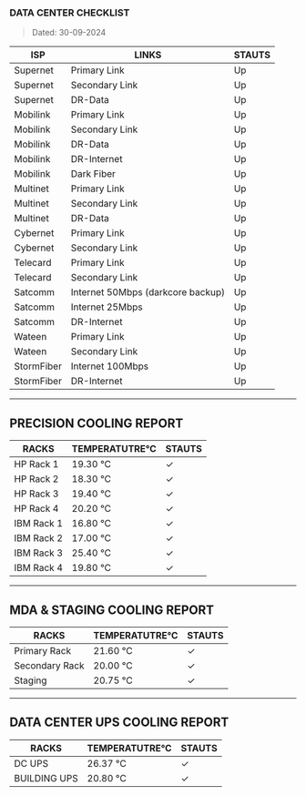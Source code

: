 ### DATA CENTER CHECKLIST
> Dated: 30-09-2024


| ISP | LINKS | STAUTS |
| --- | --- | --- |
|Supernet | Primary Link | Up |
|Supernet | Secondary Link | Up |
|Supernet | DR-Data | Up |
|Mobilink | Primary Link | Up |
|Mobilink | Secondary Link | Up |
|Mobilink | DR-Data | Up |
|Mobilink | DR-Internet | Up |
|Mobilink | Dark Fiber | Up |
|Multinet | Primary Link | Up |
|Multinet | Secondary Link | Up |
|Multinet | DR-Data | Up |
|Cybernet | Primary Link | Up |
|Cybernet | Secondary Link | Up |
|Telecard | Primary Link | Up |
|Telecard | Secondary Link | Up |
|Satcomm | Internet 50Mbps (darkcore backup) | Up |
|Satcomm | Internet 25Mbps | Up |
|Satcomm | DR-Internet | Up |
|Wateen | Primary Link | Up |
|Wateen | Secondary Link | Up |
|StormFiber | Internet 100Mbps | Up |
|StormFiber | DR-Internet | Up |


---

## PRECISION COOLING REPORT
| RACKS | TEMPERATUTRE°C | STAUTS |
| --- | --- | --- |
|HP Rack 1 | 19.30 °C | ✓ |
|HP Rack 2 | 18.30 °C | ✓ |
|HP Rack 3 | 19.40 °C | ✓ |
|HP Rack 4 | 20.20 °C | ✓ |
|IBM Rack 1 | 16.80 °C | ✓ |
|IBM Rack 2 | 17.00 °C | ✓ |
|IBM Rack 3 | 25.40 °C | ✓ |
|IBM Rack 4 | 19.80 °C | ✓ |


---

## MDA & STAGING COOLING REPORT
| RACKS | TEMPERATUTRE°C | STAUTS |
| --- | --- | --- |
|Primary Rack | 21.60 °C | ✓ |
|Secondary Rack | 20.00 °C | ✓ |
|Staging | 20.75 °C | ✓ |


---

## DATA CENTER UPS COOLING REPORT
| RACKS | TEMPERATUTRE°C | STAUTS |
| --- | --- | --- |
|DC UPS | 26.37 °C | ✓ |
|BUILDING UPS | 20.80 °C | ✓ |
